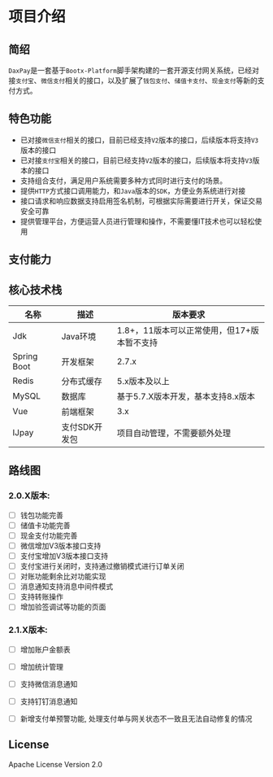 # 项目介绍
## 简绍

`DaxPay`是一套基于`Bootx-Platform`脚手架构建的一套开源支付网关系统，已经对接`支付宝`、`微信支付`相关的接口，以及扩展了`钱包支付`、`储值卡支付`、`现金支付`等新的支付方式。

## 特色功能

- 已对接`微信支付`相关的接口，目前已经支持`V2`版本的接口，后续版本将支持`V3`版本的接口
- 已对接`支付宝`相关的接口，目前已经支持`V2`版本的接口，后续版本将支持`V3`版本的接口
- 支持组合支付，满足用户系统需要多种方式同时进行支付的场景。
- 提供`HTTP`方式接口调用能力，和`Java`版本的`SDK`，方便业务系统进行对接
- 接口请求和响应数据支持启用签名机制，可根据实际需要进行开关，保证交易安全可靠
- 提供管理平台，方便运营人员进行管理和操作，不需要懂IT技术也可以轻松使用

## 支付能力



## 核心技术栈

| 名称        | 描述          | 版本要求                                    |
| ----------- | ------------- | ------------------------------------------- |
| Jdk         | Java环境      | 1.8+，11版本可以正常使用，但17+版本暂不支持 |
| Spring Boot | 开发框架      | 2.7.x                                       |
| Redis       | 分布式缓存    | 5.x版本及以上                               |
| MySQL       | 数据库        | 基于5.7.X版本开发，基本支持8.x版本          |
| Vue         | 前端框架      | 3.x                                         |
| IJpay       | 支付SDK开发包 | 项目自动管理，不需要额外处理                |

## 路线图

### 2.0.X版本:

- [ ] 钱包功能完善
- [ ] 储值卡功能完善
- [ ] 现金支付功能完善
- [ ] 微信增加V3版本接口支持
- [ ] 支付宝增加V3版本接口支持
- [ ] 支付宝进行关闭时，支持通过撤销模式进行订单关闭
- [ ] 对账功能剩余比对功能实现
- [ ] 消息通知支持消息中间件模式
- [ ] 支持转账操作
- [ ] 增加验签调试等功能的页面

### 2.1.X版本:

- [ ] 增加账户金额表

- [ ] 增加统计管理

- [ ] 支持微信消息通知

- [ ] 支持钉钉消息通知

- [ ] 新增支付单预警功能, 处理支付单与网关状态不一致且无法自动修复的情况

  

## License

Apache License Version 2.0